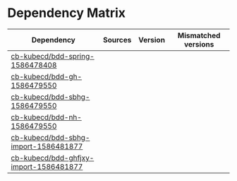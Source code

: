 # Dependency Matrix

Dependency | Sources | Version | Mismatched versions
---------- | ------- | ------- | -------------------
[cb-kubecd/bdd-spring-1586478408](https://github.com/cb-kubecd/bdd-spring-1586478408.git) |  | []() | 
[cb-kubecd/bdd-gh-1586479550](https://github.com/cb-kubecd/bdd-gh-1586479550.git) |  | []() | 
[cb-kubecd/bdd-sbhg-1586479550](https://github.com/cb-kubecd/bdd-sbhg-1586479550.git) |  | []() | 
[cb-kubecd/bdd-nh-1586479550](https://github.com/cb-kubecd/bdd-nh-1586479550.git) |  | []() | 
[cb-kubecd/bdd-sbhg-import-1586481877](https://github.com/cb-kubecd/bdd-sbhg-import-1586481877.git) |  | []() | 
[cb-kubecd/bdd-ghfjxy-import-1586481877](https://github.com/cb-kubecd/bdd-ghfjxy-import-1586481877.git) |  | []() | 
